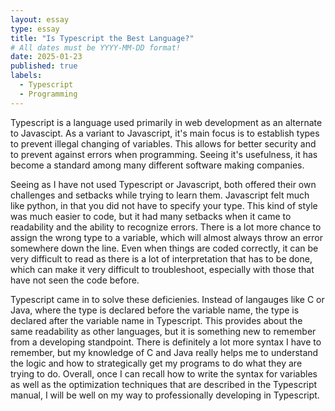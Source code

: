 ```yaml
---
layout: essay
type: essay
title: "Is Typescript the Best Language?"
# All dates must be YYYY-MM-DD format!
date: 2025-01-23
published: true
labels:
  - Typescript
  - Programming
---
```


Typescript is a language used primarily in web development as an alternate to Javascipt. As a variant to Javascript, it's main focus is to establish types to prevent illegal changing of variables. This allows for better security and to prevent against errors when programming. Seeing it's usefulness, it has become a standard among many different software making companies. 

Seeing as I have not used Typescript or Javascript, both offered their own challenges and setbacks while trying to learn them. Javascript felt much like python, in that you did not have to specify your type. This kind of style was much easier to code, but it had many setbacks when it came to readability and the ability to recognize errors. There is a lot more chance to assign the wrong type to a variable, which will almost always throw an error somewhere down the line. Even when things are coded correctly, it can be very difficult to read as there is a lot of interpretation that has to be done, which can make it very difficult to troubleshoot, especially with those that have not seen the code before. 

Typescript came in to solve these deficienies. Instead of langauges like C or Java, where the type is declared before the variable name, the type is declared after the variable name in Typescript. This provides about the same readability as other languages, but it is something new to remember from a developing standpoint. There is definitely a lot more syntax I have to remember, but my knowledge of C and Java really helps me to understand the logic and how to strategically get my programs to do what they are trying to do. Overall, once I can recall how to write the syntax for variables as well as the optimization techniques that are described in the Typescript manual, I will be well on my way to professionally developing in Typescript.

